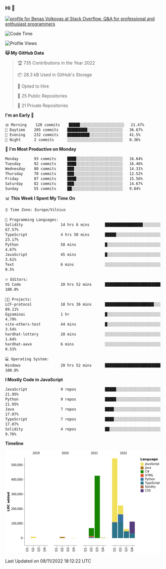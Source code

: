 ### Hi 👋
<a href="https://stackoverflow.com/users/14954249/benas-volkovas"><img src="https://stackoverflow.com/users/flair/14954249.png?theme=dark" width="208" height="58" alt="profile for Benas Volkovas at Stack Overflow, Q&amp;A for professional and enthusiast programmers" title="profile for Benas Volkovas at Stack Overflow, Q&amp;A for professional and enthusiast programmers"></a>

<!--START_SECTION:waka-->
![Code Time](http://img.shields.io/badge/Code%20Time-1%2C051%20hrs%2047%20mins-blue)

![Profile Views](http://img.shields.io/badge/Profile%20Views-0-blue)

**🐱 My GitHub Data** 

> 🏆 735 Contributions in the Year 2022
 > 
> 📦 28.3 kB Used in GitHub's Storage 
 > 
> 💼 Opted to Hire
 > 
> 📜 25 Public Repositories 
 > 
> 🔑 21 Private Repositories  
 > 
**I'm an Early 🐤** 

```text
🌞 Morning    120 commits    █████░░░░░░░░░░░░░░░░░░░░   21.47% 
🌆 Daytime    205 commits    █████████░░░░░░░░░░░░░░░░   36.67% 
🌃 Evening    232 commits    ██████████░░░░░░░░░░░░░░░   41.5% 
🌙 Night      2 commits      ░░░░░░░░░░░░░░░░░░░░░░░░░   0.36%

```
📅 **I'm Most Productive on Monday** 

```text
Monday       93 commits     ████░░░░░░░░░░░░░░░░░░░░░   16.64% 
Tuesday      92 commits     ████░░░░░░░░░░░░░░░░░░░░░   16.46% 
Wednesday    80 commits     ███░░░░░░░░░░░░░░░░░░░░░░   14.31% 
Thursday     70 commits     ███░░░░░░░░░░░░░░░░░░░░░░   12.52% 
Friday       87 commits     ████░░░░░░░░░░░░░░░░░░░░░   15.56% 
Saturday     82 commits     ███░░░░░░░░░░░░░░░░░░░░░░   14.67% 
Sunday       55 commits     ██░░░░░░░░░░░░░░░░░░░░░░░   9.84%

```


📊 **This Week I Spent My Time On** 

```text
⌚︎ Time Zone: Europe/Vilnius

💬 Programming Languages: 
Solidity                 14 hrs 6 mins       █████████████████░░░░░░░░   67.57% 
TypeScript               4 hrs 50 mins       █████░░░░░░░░░░░░░░░░░░░░   23.17% 
Python                   58 mins             █░░░░░░░░░░░░░░░░░░░░░░░░   4.67% 
JavaScript               45 mins             █░░░░░░░░░░░░░░░░░░░░░░░░   3.61% 
Text                     6 mins              ░░░░░░░░░░░░░░░░░░░░░░░░░   0.5%

🔥 Editors: 
VS Code                  20 hrs 52 mins      █████████████████████████   100.0%

🐱‍💻 Projects: 
LCF-protocol             18 hrs 36 mins      ██████████████████████░░░   89.11% 
Egzaminai                1 hr                █░░░░░░░░░░░░░░░░░░░░░░░░   4.79% 
vite-ethers-test         44 mins             █░░░░░░░░░░░░░░░░░░░░░░░░   3.54% 
hardhat-lottery          20 mins             ░░░░░░░░░░░░░░░░░░░░░░░░░   1.64% 
hardhat-aave             6 mins              ░░░░░░░░░░░░░░░░░░░░░░░░░   0.53%

💻 Operating System: 
Windows                  20 hrs 52 mins      █████████████████████████   100.0%

```

**I Mostly Code in JavaScript** 

```text
JavaScript               9 repos             █████░░░░░░░░░░░░░░░░░░░░   21.95% 
Python                   9 repos             █████░░░░░░░░░░░░░░░░░░░░   21.95% 
Java                     7 repos             ████░░░░░░░░░░░░░░░░░░░░░   17.07% 
TypeScript               7 repos             ████░░░░░░░░░░░░░░░░░░░░░   17.07% 
Solidity                 4 repos             ██░░░░░░░░░░░░░░░░░░░░░░░   9.76%

```


**Timeline**

![Chart not found](https://raw.githubusercontent.com/BenasVolkovas/BenasVolkovas/main/charts/bar_graph.png) 


 Last Updated on 08/11/2022 18:12:22 UTC
<!--END_SECTION:waka-->
